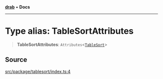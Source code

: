 [**drab**](/docs/README.md) • **Docs**

---

# Type alias: TableSortAttributes

> **TableSortAttributes**: `Attributes`\<[`TableSort`](/docs/classes/TableSort.md)\>

## Source

[src/package/tablesort/index.ts:4](https://github.com/rossrobino/components/blob/33c45b8385b046591d3902fc8e91aef56864abde/src/package/tablesort/index.ts#L4)
